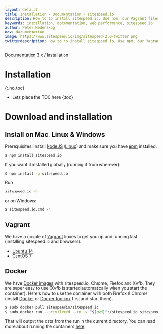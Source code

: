```yaml
---
layout: default
title: Installation - Documentation - sitespeed.io
description: How to to install sitespeed.io. Use npm, our Vagrant files or Docker.
keywords: installation, documentation, web performance, sitespeed.io
author: Peter Hedenskog
nav: documentation
image: https://www.sitespeed.io/img/sitespeed-2.0-twitter.png
twitterdescription: How to to install sitespeed.io. Use npm, our Vagrant files or Docker.
---
```

[Documentation 3.x](/documentation/) / Installation

# Installation
{:.no_toc}

* Lets place the TOC here
{:toc}

# Download and installation

## Install on Mac, Linux & Windows

Prerequisites: Install [NodeJS](http://nodejs.org/download/) ([Linux](https://github.com/creationix/nvm)) and make sure you have [npm](https://github.com/npm/npm) installed.

~~~ bash
$ npm install sitespeed.io
~~~

If you want it installed globally (running it from wherever):

~~~ bash
$ npm install -g sitespeed.io
~~~

Run

~~~ bash
sitespeed.io -h
~~~

or on Windows:

~~~ bash
$ sitespeed.io.cmd -h
~~~

## Vagrant

We have a couple of [Vagrant](https://github.com/sitespeedio/sitespeed.io-vagrant) boxes to get you up and running fast (installing sitespeed.io and browsers).

* [Ubuntu 14](https://github.com/sitespeedio/sitespeed.io-vagrant/tree/master/sitespeed-ubuntu14)
* [CentOS 7](https://github.com/sitespeedio/sitespeed.io-vagrant/tree/master/sitespeed-centos7)

## Docker

We have [Docker images](https://hub.docker.com/u/sitespeedio/) with sitespeed.io, Chrome, Firefox and Xvfb. They are super easy to use (Xvfb is started automatically when you start the container). Here's how to use the container with both Firefox & Chrome (install [Docker](https://docs.docker.com/installation/ubuntulinux/) or [Docker toolbox](https://www.docker.com/toolbox) first and start them).

~~~ bash
$ sudo docker pull sitespeedio/sitespeed.io
$ sudo docker run --privileged --rm -v "$(pwd)":/sitespeed.io sitespeedio/sitespeed.io sitespeed.io -u https://www.sitespeed.io -b firefox
~~~

That will output the data from the run in the current directory. You can read more about running the containers [here](/documentation/docker/).

